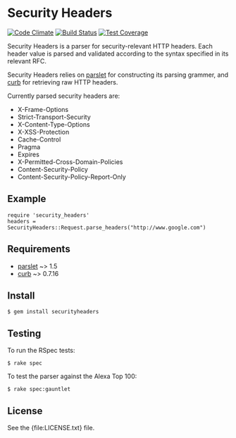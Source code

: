 Security Headers
=====

[![Code Climate](https://codeclimate.com/github/trailofbits/securityheaders.png)](https://codeclimate.com/github/trailofbits/securityheaders) [![Build Status](https://travis-ci.org/trailofbits/securityheaders.svg)](https://travis-ci.org/trailofbits/securityheaders) [![Test Coverage](https://codeclimate.com/github/trailofbits/securityheaders/badges/coverage.svg)](https://codeclimate.com/github/trailofbits/securityheaders)

Security Headers is a parser for security-relevant HTTP headers. Each header value is parsed and validated according to the syntax specified in its relevant RFC.

Security Headers relies on [parslet] for constructing its parsing grammer, and [curb] for retrieving raw HTTP headers.

Currently parsed security headers are:

* X-Frame-Options
* Strict-Transport-Security
* X-Content-Type-Options
* X-XSS-Protection
* Cache-Control
* Pragma
* Expires
* X-Permitted-Cross-Domain-Policies
* Content-Security-Policy
* Content-Security-Policy-Report-Only

Example
-------

    require 'security_headers'
    headers = SecurityHeaders::Request.parse_headers("http://www.google.com")

Requirements
------------

* [parslet] ~> 1.5
* [curb] ~> 0.7.16

Install
-------

    $ gem install securityheaders

Testing
-------

To run the RSpec tests:

    $ rake spec

To test the parser against the Alexa Top 100:

    $ rake spec:gauntlet

License
-------

See the {file:LICENSE.txt} file.

[parslet]: http://kschiess.github.io/parslet/
[curb]: https://github.com/taf2/curb/
